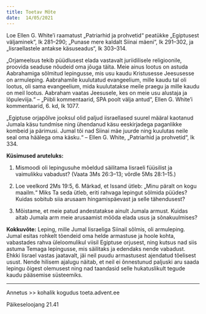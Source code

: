 ```yaml
---
title: Toetav Mõte  
date:  14/05/2021  
---
```


Loe Ellen G. White’i raamatust „Patriarhid ja prohvetid“ peatükke „Egiptusest väljaminek“, lk 281–290; „Punase mere kaldalt Siinai mäeni“, lk 291–302, ja „Iisraellastele antakse käsuseadus“, lk 303–314.

„Orjameelsus tekib püüdlusest elada vastavalt juriidilisele religioonile, proovida seaduse nõudeid oma jõuga täita. Meie ainus lootus on astuda Aabrahamiga sõlmitud lepingusse, mis usu kaudu Kristusesse Jeesusesse on armuleping. Aabrahamile kuulutatud evangeelium, mille kaudu tal oli lootus, oli sama evangeelium, mida kuulutatakse meile praegu ja mille kaudu on meil lootus. Aabraham vaatas Jeesusele, kes on meie usu alustaja ja lõpuleviija.“ – „Piibli kommentaarid, SPA poolt välja antud“, Ellen G. White’i kommentaarid, 6. kd, lk 1077.

„Egiptuse orjapõlve jooksul olid paljud iisraellased suurel määral kaotanud Jumala käsu tundmise ning ühendanud käsu eeskirjadega paganlikke kombeid ja pärimusi. Jumal tõi nad Siinai mäe juurde ning kuulutas neile seal oma häälega oma käsku.“ – Ellen G. White, „Patriarhid ja prohvetid“, lk 334.

**Küsimused aruteluks:**

1. Mismoodi oli lepingusuhe mõeldud säilitama Iisraeli füüsilist ja vaimulikku vabadust? (Vaata 3Ms 26:3–13; võrdle 5Ms 28:1–15.)

2. Loe veelkord 2Ms 19:5, 6. Märkad, et Issand ütleb: „Minu päralt on kogu maailm.“ Miks Ta seda ütleb, eriti rahvaga lepingut sõlmida püüdes? Kuidas sobitub siia arusaam hingamispäevast ja selle tähendusest?

3. Mõistame, et meie patud andestatakse ainult Jumala armust. Kuidas aitab Jumala arm meie arusaamist mööda elada usus ja sõnakuulmises?

**Kokkuvõte:** Leping, mille Jumal Iisraeliga Siinail sõlmis, oli armuleping. Jumal esitas rohkelt tõendeid oma helde armastuse ja hoole kohta, vabastades rahva üleloomulikul viisil Egiptuse orjusest, ning kutsus nad siis astuma Temaga lepingusse, mis säilitaks ja edendaks nende vabadust. Ehkki Iisrael vastas jaatavalt, jäi neil puudu armastusest ajendatud tõelisest usust. Nende hilisem ajalugu näitab, et neil ei õnnestunud paljuski aru saada lepingu õigest olemusest ning nad taandasid selle hukatuslikult tegude kaudu pääsemise süsteemiks.

---

Annetus >> kohalik kogudus toeta.advent.ee

Päikeseloojang 21.41